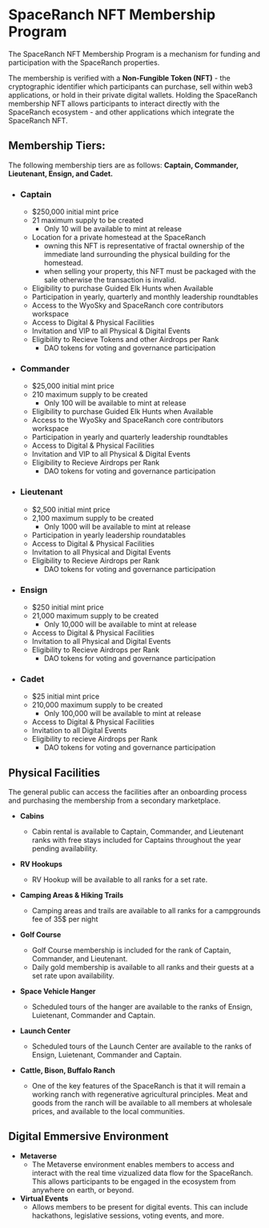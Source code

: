 # SpaceRanch NFT Membership Program

The SpaceRanch NFT Membership Program is a mechanism for funding and participation with the SpaceRanch properties.

The membership is verified with a **Non-Fungible Token (NFT)** - the cryptographic identifier which participants can purchase, sell within web3 applications, or hold in their private digital wallets. Holding the SpaceRanch membership NFT allows participants to interact directly with the SpaceRanch ecosystem - and other applications which integrate the SpaceRanch NFT.



## Membership Tiers:

The following membership tiers are as follows: **Captain, Commander, Lieutenant, Ensign, and Cadet.**



- ### Captain
  - $250,000 initial mint price
  - 21 maximum supply to be created
      - Only 10 will be available to mint at release
  - Location for a private homestead at the SpaceRanch
      - owning this NFT is representative of fractal ownership of the immediate land surrounding the physical building for the homestead.
      - when selling your property, this NFT must be packaged with the sale otherwise the transaction is invalid.
  - Eligibility to purchase Guided Elk Hunts when Available
  - Participation in yearly, quarterly and monthly leadership roundtables  
  - Access to the WyoSky and SpaceRanch core contributors workspace
  - Access to Digital & Physical Facilities
  - Invitation and VIP to all Physical & Digital Events
  - Eligibility to Recieve Tokens and other Airdrops per Rank
      - DAO tokens for voting and governance participation


- ### Commander
  - $25,000 initial mint price
  - 210 maximum supply to be created
    - Only 100 will be available to mint at release
  - Eligibility to purchase Guided Elk Hunts when Available
  - Access to the WyoSky and SpaceRanch core contributors workspace
  - Participation in yearly and quarterly leadership roundtables
  - Access to Digital & Physical Facilities
  - Invitation and VIP to all Physical & Digital Events
  - Eligibility to Recieve Airdrops per Rank
      - DAO tokens for voting and governance participation

- ### Lieutenant
  - $2,500 initial mint price
  - 2,100 maximum supply to be created
      - Only 1000 will be available to mint at release
  - Participation in yearly leadership roundatables
  - Access to Digital & Physical Facilities
  - Invitation to all Physical and Digital Events
  - Eligibility to Recieve Airdrops per Rank
      - DAO tokens for voting and governance participation


- ### Ensign
  - $250 initial mint price
  - 21,000 maximum supply to be created
      - Only 10,000 will be available to mint at release
  - Access to Digital & Physical Facilities
  - Invitation to all Physical and Digital Events
  - Eligibility to Recieve Airdrops per Rank
      - DAO tokens for voting and governance participation


- ### Cadet
  - $25 initial mint price
  - 210,000 maximum supply to be created
      - Only 100,000 will be available to mint at release
  - Access to Digital & Physical Facilities
  - Invitation to all Digital Events
  - Eligibility to recieve Airdrops per Rank
      - DAO tokens for voting and governance participation



## Physical Facilities

The general public can access the facilities after an onboarding process and purchasing the membership from a secondary marketplace.

- **Cabins**
    - Cabin rental is available to Captain, Commander, and Lieutenant ranks with free stays included for Captains throughout the year pending availability.
- **RV Hookups**
    - RV Hookup will be available to all ranks for a set rate.

- **Camping Areas & Hiking Trails**
    - Camping areas and trails are available to all ranks for a campgrounds fee of 35$ per night
- **Golf Course**
    - Golf Course membership is included for the rank of Captain, Commander, and Lieutenant.
    - Daily gold membership is available to all ranks and their guests at a set rate upon availability.
- **Space Vehicle Hanger**
    - Scheduled tours of the hanger are available to the ranks of Ensign, Luietenant, Commander and Captain.

- **Launch Center**
    - Scheduled tours of the Launch Center are available to the ranks of Ensign, Luietenant, Commander and Captain.


- **Cattle, Bison, Buffalo Ranch**
    - One of the key features of the SpaceRanch is that it will remain a working ranch with regenerative agricultural principles. Meat and goods from the ranch will be available to all members at wholesale prices, and available to the local communities.

## Digital Emmersive Environment

- **Metaverse**
    - The Metaverse environment enables members to access and interact with the real time vizualized data flow for the SpaceRanch. This allows participants to be engaged in the ecosystem from anywhere on earth, or beyond.
- **Virtual Events**
    - Allows members to be present for digital events. This can include hackathons, legislative sessions, voting events, and more.



